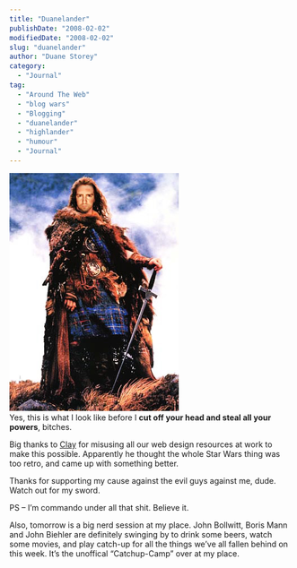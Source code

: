 ```yaml
---
title: "Duanelander"
publishDate: "2008-02-02"
modifiedDate: "2008-02-02"
slug: "duanelander"
author: "Duane Storey"
category:
  - "Journal"
tag:
  - "Around The Web"
  - "blog wars"
  - "Blogging"
  - "duanelander"
  - "highlander"
  - "humour"
  - "Journal"
---
```


  
[![](_images/duanelander-1.jpg)](http://flickr.com/photos/duanestorey/2236452840/)  
Yes, this is what I look like before I **cut off your head and steal all your powers**, bitches.

Big thanks to [Clay](http://twitchy67.wordpress.com) for misusing all our web design resources at work to make this possible. Apparently he thought the whole Star Wars thing was too retro, and came up with something better.

Thanks for supporting my cause against the evil guys against me, dude. Watch out for my sword.

PS – I’m commando under all that shit. Believe it.

Also, tomorrow is a big nerd session at my place. John Bollwitt, Boris Mann and John Biehler are definitely swinging by to drink some beers, watch some movies, and play catch-up for all the things we’ve all fallen behind on this week. It’s the unoffical “Catchup-Camp” over at my place.